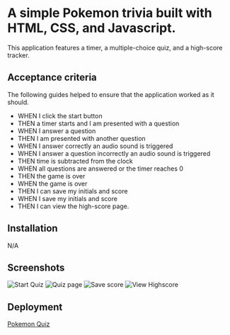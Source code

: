 # A simple Pokemon trivia built with HTML, CSS, and Javascript.
This application features a timer, a multiple-choice quiz, and a high-score tracker.

## Acceptance criteria
The following guides helped to ensure that the application worked as it should.

-  WHEN I click the start button
-  THEN a timer starts and I am presented with a question
-  WHEN I answer a question
-  THEN I am presented with another question
-  WHEN I answer correctly an audio sound is triggered 
-  WHEN I answer a question incorrectly an audio sound is triggered
-  THEN time is subtracted from the clock
-  WHEN all questions are answered or the timer reaches 0
-  THEN the game is over
-  WHEN the game is over
-  THEN I can save my initials and score
-  WHEN I save my initials and score
-  THEN I can view the high-score page.

## Installation
N/A

## Screenshots
![Start Quiz](https://github.com/animagine/Timed-Quiz-with-Javascript/blob/d333b814dae6219d88abb04cc40c3693df3746c7/assets/images/start%20quiz.png)
![Quiz page](https://github.com/animagine/Timed-Quiz-with-Javascript/blob/d333b814dae6219d88abb04cc40c3693df3746c7/assets/images/Question%20page.png)
![Save score](https://github.com/animagine/Timed-Quiz-with-Javascript/blob/d333b814dae6219d88abb04cc40c3693df3746c7/assets/images/Save%20highscore.png)
![View Highscore](https://github.com/animagine/Timed-Quiz-with-Javascript/blob/d333b814dae6219d88abb04cc40c3693df3746c7/assets/images/Highscore%20page.png)

## Deployment
[Pokemon Quiz](https://animagine.github.io/Timed-Quiz-with-Javascript/)


